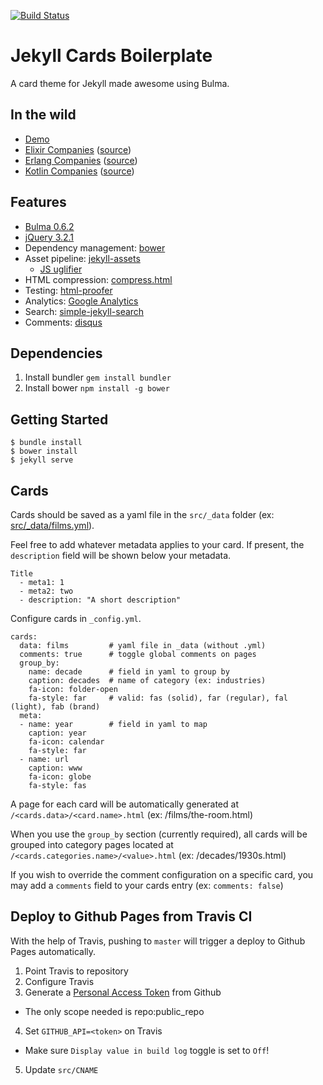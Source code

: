 [![Build Status](https://travis-ci.org/burden/jekyll-cards-boilerplate.svg?branch=master)](https://travis-ci.org/burden/jekyll-cards-boilerplate)
# Jekyll Cards Boilerplate

A card theme for Jekyll made awesome using Bulma.

## In the wild

- [Demo](https://jekyll-cards-boilerplate.burden.cc/)
- [Elixir Companies](https://elixir-companies.com) ([source](https://github.com/doomspork/elixir-companies))
- [Erlang Companies](https://erlang-companies.org) ([source](https://github.com/starbelly/erlang-companies))
- [Kotlin Companies](https://kotlin-companies.com) ([source](https://github.com/utensils/kotlin-companies))


## Features

- [Bulma 0.6.2](https://github.com/jgthms/bulma/tree/0.6.2)
- [jQuery 3.2.1](https://github.com/jquery/jquery/tree/3.2.1)
- Dependency management: [bower](https://bower.io)
- Asset pipeline: [jekyll-assets](https://rubygems.org/gems/jekyll-assets)
  - [JS uglifier](https://rubygems.org/gems/uglifier/versions/3.2.0)
- HTML compression: [compress.html](http://jch.penibelst.de/)
- Testing: [html-proofer](https://github.com/gjtorikian/html-proofer)
- Analytics: [Google Analytics](https://www.google.com/analytics/)
- Search: [simple-jekyll-search](https://github.com/christian-fei/Simple-Jekyll-Search/tree/v1.7.0)
- Comments: [disqus](https://disqus.com)


## Dependencies

1. Install bundler `gem install bundler`
2. Install bower `npm install -g bower`

## Getting Started

```
$ bundle install
$ bower install
$ jekyll serve
```


## Cards

Cards should be saved as a yaml file in the `src/_data` folder (ex: [src/_data/films.yml](https://github.com/burden/jekyll-cards-boilerplate/blob/master/src/_data/films.yml)).

Feel free to add whatever metadata applies to your card. If present, the `description` field will be shown below your metadata.
```
Title
  - meta1: 1
  - meta2: two
  - description: "A short description"
```


Configure cards in `_config.yml`.

```
cards:
  data: films         # yaml file in _data (without .yml)
  comments: true      # toggle global comments on pages
  group_by:
    name: decade      # field in yaml to group by
    caption: decades  # name of category (ex: industries)  
    fa-icon: folder-open
    fa-style: far     # valid: fas (solid), far (regular), fal (light), fab (brand)
  meta:
  - name: year        # field in yaml to map
    caption: year
    fa-icon: calendar
    fa-style: far
  - name: url
    caption: www
    fa-icon: globe
    fa-style: fas

```

A page for each card will be automatically generated at `/<cards.data>/<card.name>.html` (ex: /films/the-room.html)

When you use the `group_by` section (currently required), all cards will be grouped into category pages located at `/<cards.categories.name>/<value>.html` (ex: /decades/1930s.html)

If you wish to override the comment configuration on a specific card, you may add a `comments` field to your cards entry (ex: `comments: false`)



## Deploy to Github Pages from Travis CI
With the help of Travis, pushing to `master` will trigger a deploy to Github Pages automatically.

1. Point Travis to repository
2. Configure Travis
3. Generate a [Personal Access Token](https://github.com/settings/tokens) from Github
  - The only scope needed is repo:public_repo
4. Set `GITHUB_API=<token>` on Travis
  - Make sure `Display value in build log` toggle is set to `Off`!
5. Update `src/CNAME`
